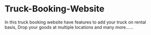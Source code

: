# Truck-Booking-Website
In this truck booking website have features to add your truck on rental basis, Drop your goods at multiple locations and many more......
